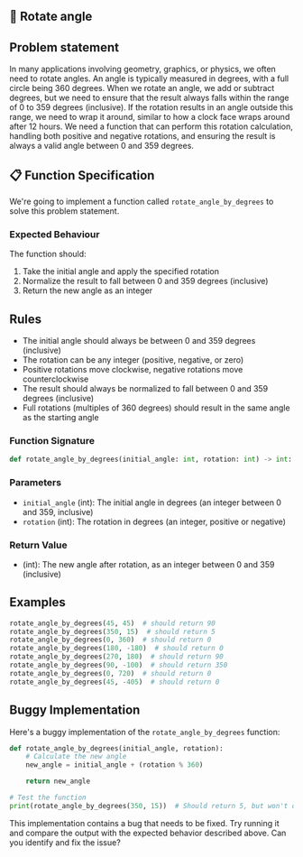 ## 🔄 Rotate angle

## Problem statement

In many applications involving geometry, graphics, or physics, we often need to rotate angles. An angle is typically measured in degrees, with a full circle being 360 degrees. When we rotate an angle, we add or subtract degrees, but we need to ensure that the result always falls within the range of 0 to 359 degrees (inclusive). If the rotation results in an angle outside this range, we need to wrap it around, similar to how a clock face wraps around after 12 hours. We need a function that can perform this rotation calculation, handling both positive and negative rotations, and ensuring the result is always a valid angle between 0 and 359 degrees.

## 📋 Function Specification

We're going to implement a function called `rotate_angle_by_degrees` to solve this problem statement.

### Expected Behaviour

The function should:

1. Take the initial angle and apply the specified rotation
2. Normalize the result to fall between 0 and 359 degrees (inclusive)
3. Return the new angle as an integer

## Rules

- The initial angle should always be between 0 and 359 degrees (inclusive)
- The rotation can be any integer (positive, negative, or zero)
- Positive rotations move clockwise, negative rotations move counterclockwise
- The result should always be normalized to fall between 0 and 359 degrees (inclusive)
- Full rotations (multiples of 360 degrees) should result in the same angle as the starting angle

### Function Signature

```python
def rotate_angle_by_degrees(initial_angle: int, rotation: int) -> int:
```

### Parameters

- `initial_angle` (int): The initial angle in degrees (an integer between 0 and 359, inclusive)
- `rotation` (int): The rotation in degrees (an integer, positive or negative)

### Return Value

- (int): The new angle after rotation, as an integer between 0 and 359 (inclusive)

## Examples

```python
rotate_angle_by_degrees(45, 45)  # should return 90
rotate_angle_by_degrees(350, 15)  # should return 5
rotate_angle_by_degrees(0, 360)  # should return 0
rotate_angle_by_degrees(180, -180)  # should return 0
rotate_angle_by_degrees(270, 180)  # should return 90
rotate_angle_by_degrees(90, -100)  # should return 350
rotate_angle_by_degrees(0, 720)  # should return 0
rotate_angle_by_degrees(45, -405)  # should return 0
```

## Buggy Implementation

Here's a buggy implementation of the `rotate_angle_by_degrees` function:

```python
def rotate_angle_by_degrees(initial_angle, rotation):
    # Calculate the new angle
    new_angle = initial_angle + (rotation % 360)

    return new_angle

# Test the function
print(rotate_angle_by_degrees(350, 15))  # Should return 5, but won't due to the bug
```

This implementation contains a bug that needs to be fixed. Try running it and compare the output with the expected behavior described above. Can you identify and fix the issue?
